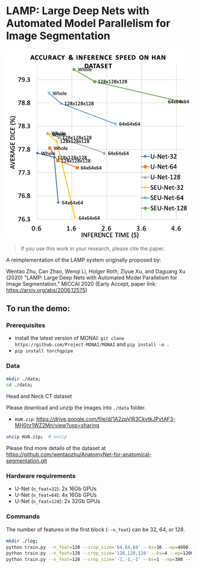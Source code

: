 # LAMP: Large Deep Nets with Automated Model Parallelism for Image Segmentation

<p>
<img src="./fig/acc_speed_han_0_5hor.png" alt="LAMP on Head and Neck Dataset" width="500"/>
</p>


> If you use this work in your research, please cite the paper.

A reimplementation of the LAMP system originally proposed by:

Wentao Zhu, Can Zhao, Wenqi Li, Holger Roth, Ziyue Xu, and Daguang Xu (2020)
"LAMP: Large Deep Nets with Automated Model Parallelism for Image Segmentation."
MICCAI 2020 (Early Accept, paper link: https://arxiv.org/abs/2006.12575)


## To run the demo:

### Prerequisites
- install the latest version of MONAI: `git clone https://github.com/Project-MONAI/MONAI` and `pip install -e .`
- `pip install torchgpipe`

### Data
```bash
mkdir ./data;
cd ./data;
```
Head and Neck CT dataset

Please download and unzip the images into `./data` folder.

- `HaN.zip`: https://drive.google.com/file/d/1A2zpVlR3CkvtkJPvtAF3-MH0nr1WZ2Mn/view?usp=sharing
```bash
unzip HaN.zip;  # unzip
```

Please find more details of the dataset at https://github.com/wentaozhu/AnatomyNet-for-anatomical-segmentation.git


### Hardware requirements
- U-Net (`n_feat=32`): 2x 16Gb GPUs
- U-Net (`n_feat=64`): 4x 16Gb GPUs
- U-Net (`n_feat=128`): 2x 32Gb GPUs


### Commands
The number of features in the first block (`--n_feat`) can be 32, 64, or 128.
```bash
mkdir ./log;
python train.py --n_feat=128 --crop_size='64,64,64' --bs=16 --ep=4800  --lr=0.001 > ./log/YOURLOG.log
python train.py --n_feat=128 --crop_size='128,128,128' --bs=4 --ep=1200 --lr=0.001 --pretrain='./HaN_32_16_1200_64,64,64_0.001_*'  > ./log/YOURLOG.log
python train.py --n_feat=128 --crop_size='-1,-1,-1' --bs=1 --ep=300 --lr=0.001 --pretrain='./HaN_32_16_1200_64,64,64_0.001_*' > ./log/YOURLOG.log
```
